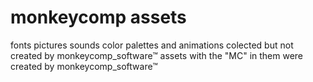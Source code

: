 # monkeycomp assets
fonts pictures sounds color palettes and animations colected but not created by monkeycomp_software™
assets with the "MC" in them were created by monkeycomp_software™


 
